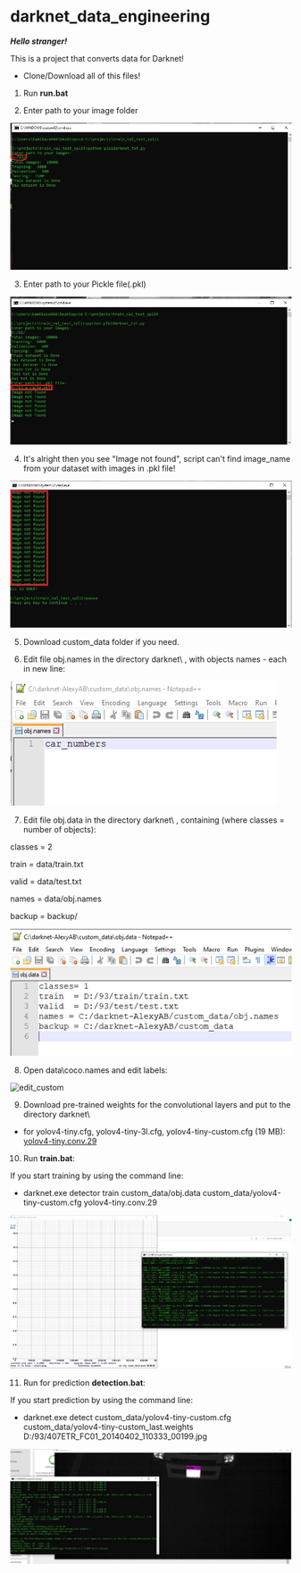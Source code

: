 # darknet_data_engineering

***Hello stranger!***

This is a project that converts data for Darknet!

- Clone/Download all of this files!

1. Run **run.bat**

2. Enter path to your image folder

![run.bat](run1.jpg)

3. Enter path to your Pickle file(.pkl)

![run.bat2](run2.jpg)

4. It's alright then you see "Image not found", script can't find image_name from your dataset with images in .pkl file!

![run.bat2](run3.jpg)

5. Download custom_data folder if you need.

6. Edit file obj.names in the directory darknet\ , with objects names - each in new line:

![edit_custom](obj_names.jpg)

7. Edit file obj.data in the directory darknet\ , containing (where classes = number of objects):

classes = 2

train  = data/train.txt

valid  = data/test.txt

names = data/obj.names

backup = backup/ 


![edit_custom](obj_data.jpg)

8. Open data\coco.names and edit labels:

![edit_custom](coco_names.jpg)

9. Download pre-trained weights for the convolutional layers and put to the directory darknet\
- for yolov4-tiny.cfg, yolov4-tiny-3l.cfg, yolov4-tiny-custom.cfg (19 MB): [yolov4-tiny.conv.29](https://github.com/AlexeyAB/darknet/releases/download/darknet_yolo_v4_pre/yolov4-tiny.conv.29)

10. Run **train.bat**:

If you start training by using the command line:

- darknet.exe detector train custom_data/obj.data custom_data/yolov4-tiny-custom.cfg yolov4-tiny.conv.29 

![train](train1.jpg)

11. Run for prediction **detection.bat**:

If you start prediction by using the command line:

- darknet.exe detect custom_data/yolov4-tiny-custom.cfg custom_data/yolov4-tiny-custom_last.weights D:/93/407ETR_FC01_20140402_110333_00199.jpg

![prediction](prediction.jpg)
